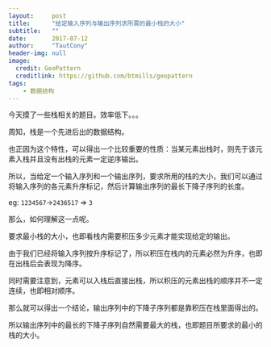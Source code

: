 ```yaml
---
layout:     post
title:      "给定输入序列与输出序列求所需的最小栈的大小"
subtitle:   ""
date:       2017-07-12
author:     "TautCony"
header-img: null
image:
  credit: GeoPattern
  creditlink: https://github.com/btmills/geopattern
tags:
    - 数据结构
---
```


今天摸了一些栈相关的题目。效率低下。。。

<!--more-->

周知，栈是一个先进后出的数据结构。

也正因为这个特性，可以得出一个比较重要的性质：当某元素出栈时，则先于该元素入栈并且没有出栈的元素一定逆序输出。

所以，当给定一个输入序列和一个输出序列，要求所用的栈的大小，我们可以通过将输入序列的各元素升序标记，然后计算输出序列的最长下降子序列的长度。

eg: `1234567`->`2436517` => `3`

那么，如何理解这一点呢。

要求最小栈的大小，也即看栈内需要积压多少元素才能实现给定的输出。

由于我们已经将输入序列按升序标记了，所以积压在栈内的元素必然为升序，也即在出栈后会表现为降序。

同时需要注意到，元素可以入栈后直接出栈，所以积压的元素出栈的顺序并不一定连续，也即相对顺序。

那么就可以得出一个结论，输出序列中的下降子序列都是靠积压在栈里面得出的。

所以输出序列中的最长的下降子序列自然需要最大的栈，也即题目所要求的最小的栈的大小。
